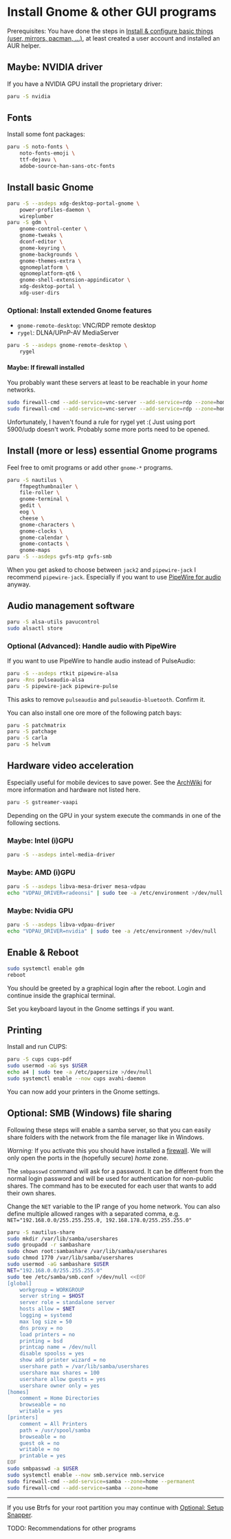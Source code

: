 # Install Gnome & other GUI programs

Prerequisites: You have done the steps in [Install & configure basic things (user, mirrors, pacman, ...)](./basic.md), at least created a user account and installed an AUR helper.


## Maybe: NVIDIA driver

If you have a NVIDIA GPU install the proprietary driver:

```bash
paru -S nvidia
```


## Fonts

Install some font packages:

```bash
paru -S noto-fonts \
	noto-fonts-emoji \
	ttf-dejavu \
	adobe-source-han-sans-otc-fonts
```


## Install basic Gnome

```bash
paru -S --asdeps xdg-desktop-portal-gnome \
	power-profiles-daemon \
	wireplumber
paru -S gdm \
	gnome-control-center \
	gnome-tweaks \
	dconf-editor \
	gnome-keyring \
	gnome-backgrounds \
	gnome-themes-extra \
	qgnomeplatform \
	qgnomeplatform-qt6 \
	gnome-shell-extension-appindicator \
	xdg-desktop-portal \
	xdg-user-dirs
```


### Optional: Install extended Gnome features

- `gnome-remote-desktop`: VNC/RDP remote desktop
- `rygel`: DLNA/UPnP-AV MediaServer

```bash
paru -S --asdeps gnome-remote-desktop \
	rygel
```


#### Maybe: If firewall installed

You probably want these servers at least to be reachable in your *home* networks.

```bash
sudo firewall-cmd --add-service=vnc-server --add-service=rdp --zone=home --permanent
sudo firewall-cmd --add-service=vnc-server --add-service=rdp --zone=home
```

Unfortunately, I haven't found a rule for rygel yet :(
Just using port 5900/udp doesn't work.
Probably some more ports need to be opened.


## Install (more or less) essential Gnome programs

Feel free to omit programs or add other `gnome-*` programs.

```bash
paru -S nautilus \
	ffmpegthumbnailer \
	file-roller \
	gnome-terminal \
	gedit \
	eog \
	cheese \
	gnome-characters \
	gnome-clocks \
	gnome-calendar \
	gnome-contacts \
	gnome-maps
paru -S --asdeps gvfs-mtp gvfs-smb
```

When you get asked to choose between `jack2` and `pipewire-jack` I recommend `pipewire-jack`.
Especially if you want to use [PipeWire for audio](#optional-advanced-handle-audio-with-pipewire) anyway.


## Audio management software

```bash
paru -S alsa-utils pavucontrol
sudo alsactl store
```


### Optional (Advanced): Handle audio with PipeWire

If you want to use PipeWire to handle audio instead of PulseAudio:

```bash
paru -S --asdeps rtkit pipewire-alsa
paru -Rns pulseaudio-alsa
paru -S pipewire-jack pipewire-pulse
```

This asks to remove `pulseaudio` and `pulseaudio-bluetooth`.
Confirm it.

You can also install one ore more of the following patch bays:

```bash
paru -S patchmatrix
paru -S patchage
paru -S carla
paru -S helvum
```


## Hardware video acceleration

Especially useful for mobile devices to save power. See the [ArchWiki](https://wiki.archlinux.org/title/Hardware_video_acceleration) for more information and hardware not listed here.

```bash
paru -S gstreamer-vaapi
```

Depending on the GPU in your system execute the commands in one of the following sections.


### Maybe: Intel (i)GPU

```bash
paru -S --asdeps intel-media-driver
```


### Maybe: AMD (i)GPU

```bash
paru -S --asdeps libva-mesa-driver mesa-vdpau
echo "VDPAU_DRIVER=radeonsi" | sudo tee -a /etc/environment >/dev/null
```


### Maybe: Nvidia GPU

```bash
paru -S --asdeps libva-vdpau-driver
echo "VDPAU_DRIVER=nvidia" | sudo tee -a /etc/environment >/dev/null
```


## Enable & Reboot

```bash
sudo systemctl enable gdm
reboot
```

You should be greeted by a graphical login after the reboot.
Login and continue inside the graphical terminal.

Set you keyboard layout in the Gnome settings if you want.


## Printing

Install and run CUPS:

```bash
paru -S cups cups-pdf
sudo usermod -aG sys $USER
echo a4 | sudo tee -a /etc/papersize >/dev/null
sudo systemctl enable --now cups avahi-daemon
```

You can now add your printers in the Gnome settings.


## Optional: SMB (Windows) file sharing

Following these steps will enable a samba server, so that you can easily share folders with the network from the file manager like in Windows.

*Warning:* If you activate this you should have installed a [firewall](./base-setup.md#optional-firewall).
We will only open the ports in the (hopefully secure) *home* zone.

The `smbpasswd` command will ask for a password.
It can be different from the normal login password and will be used for authentication for non-public shares.
The command has to be executed for each user that wants to add their own shares.

Change the `NET` variable to the IP range of you home network.
You can also define multiple allowed ranges with a separated comma, e.g. `NET="192.168.0.0/255.255.255.0, 192.168.178.0/255.255.255.0"`

```bash
paru -S nautilus-share
sudo mkdir /var/lib/samba/usershares
sudo groupadd -r sambashare
sudo chown root:sambashare /var/lib/samba/usershares
sudo chmod 1770 /var/lib/samba/usershares
sudo usermod -aG sambashare $USER
NET="192.168.0.0/255.255.255.0"
sudo tee /etc/samba/smb.conf >/dev/null <<EOF
[global]
	workgroup = WORKGROUP
	server string = $HOST
	server role = standalone server
	hosts allow = $NET
	logging = systemd
	max log size = 50
	dns proxy = no
	load printers = no
	printing = bsd
	printcap name = /dev/null
	disable spoolss = yes
	show add printer wizard = no
	usershare path = /var/lib/samba/usershares
	usershare max shares = 100
	usershare allow guests = yes
	usershare owner only = yes
[homes]
	comment = Home Directories
	browseable = no
	writable = yes
[printers]
	comment = All Printers
	path = /usr/spool/samba
	browseable = no
	guest ok = no
	writable = no
	printable = yes
EOF
sudo smbpasswd -a $USER
sudo systemctl enable --now smb.service nmb.service
sudo firewall-cmd --add-service=samba --zone=home --permanent
sudo firewall-cmd --add-service=samba --zone=home
```

---

If you use Btrfs for your root partition you may continue with [Optional: Setup Snapper](./snapper.md).

TODO: Recommendations for other programs
